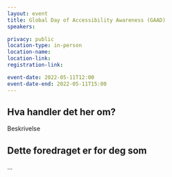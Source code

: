 ```yaml
---
layout: event
title: Global Day of Accessibility Awareness (GAAD)
speakers: 

privacy: public
location-type: in-person
location-name:
location-link:
registration-link:

event-date: 2022-05-11T12:00
event-date-end: 2022-05-11T15:00
---
```

## Hva handler det her om?
Beskrivelse

## Dette foredraget er for deg som
...
